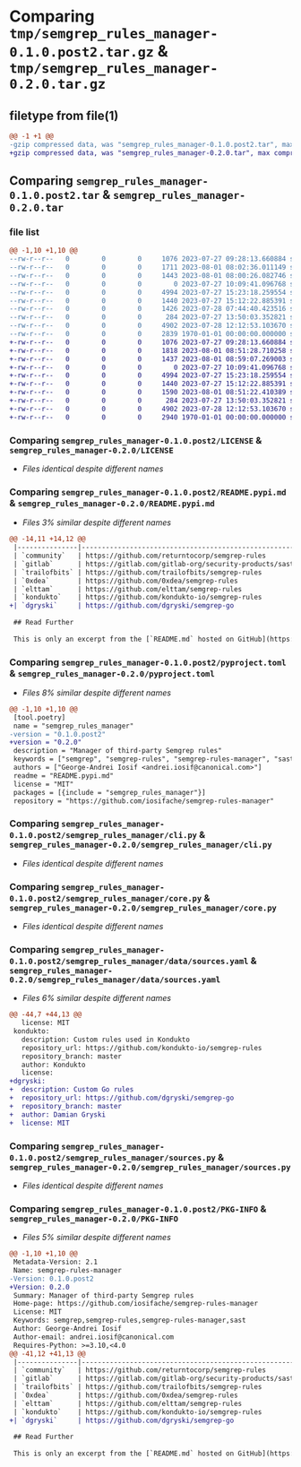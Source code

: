 # Comparing `tmp/semgrep_rules_manager-0.1.0.post2.tar.gz` & `tmp/semgrep_rules_manager-0.2.0.tar.gz`

## filetype from file(1)

```diff
@@ -1 +1 @@
-gzip compressed data, was "semgrep_rules_manager-0.1.0.post2.tar", max compression
+gzip compressed data, was "semgrep_rules_manager-0.2.0.tar", max compression
```

## Comparing `semgrep_rules_manager-0.1.0.post2.tar` & `semgrep_rules_manager-0.2.0.tar`

### file list

```diff
@@ -1,10 +1,10 @@
--rw-r--r--   0        0        0     1076 2023-07-27 09:28:13.660884 semgrep_rules_manager-0.1.0.post2/LICENSE
--rw-r--r--   0        0        0     1711 2023-08-01 08:02:36.011149 semgrep_rules_manager-0.1.0.post2/README.pypi.md
--rw-r--r--   0        0        0     1443 2023-08-01 08:00:26.082746 semgrep_rules_manager-0.1.0.post2/pyproject.toml
--rw-r--r--   0        0        0        0 2023-07-27 10:09:41.096768 semgrep_rules_manager-0.1.0.post2/semgrep_rules_manager/__init__.py
--rw-r--r--   0        0        0     4994 2023-07-27 15:23:18.259554 semgrep_rules_manager-0.1.0.post2/semgrep_rules_manager/cli.py
--rw-r--r--   0        0        0     1440 2023-07-27 15:12:22.885391 semgrep_rules_manager-0.1.0.post2/semgrep_rules_manager/core.py
--rw-r--r--   0        0        0     1426 2023-07-28 07:44:40.423516 semgrep_rules_manager-0.1.0.post2/semgrep_rules_manager/data/sources.yaml
--rw-r--r--   0        0        0      284 2023-07-27 13:50:03.352821 semgrep_rules_manager-0.1.0.post2/semgrep_rules_manager/exception.py
--rw-r--r--   0        0        0     4902 2023-07-28 12:12:53.103670 semgrep_rules_manager-0.1.0.post2/semgrep_rules_manager/sources.py
--rw-r--r--   0        0        0     2839 1970-01-01 00:00:00.000000 semgrep_rules_manager-0.1.0.post2/PKG-INFO
+-rw-r--r--   0        0        0     1076 2023-07-27 09:28:13.660884 semgrep_rules_manager-0.2.0/LICENSE
+-rw-r--r--   0        0        0     1818 2023-08-01 08:51:28.710258 semgrep_rules_manager-0.2.0/README.pypi.md
+-rw-r--r--   0        0        0     1437 2023-08-01 08:59:07.269003 semgrep_rules_manager-0.2.0/pyproject.toml
+-rw-r--r--   0        0        0        0 2023-07-27 10:09:41.096768 semgrep_rules_manager-0.2.0/semgrep_rules_manager/__init__.py
+-rw-r--r--   0        0        0     4994 2023-07-27 15:23:18.259554 semgrep_rules_manager-0.2.0/semgrep_rules_manager/cli.py
+-rw-r--r--   0        0        0     1440 2023-07-27 15:12:22.885391 semgrep_rules_manager-0.2.0/semgrep_rules_manager/core.py
+-rw-r--r--   0        0        0     1590 2023-08-01 08:51:22.410389 semgrep_rules_manager-0.2.0/semgrep_rules_manager/data/sources.yaml
+-rw-r--r--   0        0        0      284 2023-07-27 13:50:03.352821 semgrep_rules_manager-0.2.0/semgrep_rules_manager/exception.py
+-rw-r--r--   0        0        0     4902 2023-07-28 12:12:53.103670 semgrep_rules_manager-0.2.0/semgrep_rules_manager/sources.py
+-rw-r--r--   0        0        0     2940 1970-01-01 00:00:00.000000 semgrep_rules_manager-0.2.0/PKG-INFO
```

### Comparing `semgrep_rules_manager-0.1.0.post2/LICENSE` & `semgrep_rules_manager-0.2.0/LICENSE`

 * *Files identical despite different names*

### Comparing `semgrep_rules_manager-0.1.0.post2/README.pypi.md` & `semgrep_rules_manager-0.2.0/README.pypi.md`

 * *Files 3% similar despite different names*

```diff
@@ -14,11 +14,12 @@
 |---------------|------------------------------------------------------------|---------------|-----------|
 | `community`   | https://github.com/returntocorp/semgrep-rules              | Semgrep       | LGPL 2.1  |
 | `gitlab`      | https://gitlab.com/gitlab-org/security-products/sast-rules | GitLab        | MIT       |
 | `trailofbits` | https://github.com/trailofbits/semgrep-rules               | Trail of Bits | AGPL-3.0  |
 | `0xdea`       | https://github.com/0xdea/semgrep-rules                     | Marco Ivaldi  | MIT       |
 | `elttam`      | https://github.com/elttam/semgrep-rules                    | elttam        | MIT       |
 | `kondukto`    | https://github.com/kondukto-io/semgrep-rules               | Kondukto      |           |
+| `dgryski`     | https://github.com/dgryski/semgrep-go                      | Damian Gryski | MIT       |
 
 ## Read Further
 
 This is only an excerpt from the [`README.md` hosted on GitHub](https://github.com/iosifache/semgrep-rules-manager#readme).
```

### Comparing `semgrep_rules_manager-0.1.0.post2/pyproject.toml` & `semgrep_rules_manager-0.2.0/pyproject.toml`

 * *Files 8% similar despite different names*

```diff
@@ -1,10 +1,10 @@
 [tool.poetry]
 name = "semgrep_rules_manager"
-version = "0.1.0.post2"
+version = "0.2.0"
 description = "Manager of third-party Semgrep rules"
 keywords = ["semgrep", "semgrep-rules", "semgrep-rules-manager", "sast"]
 authors = ["George-Andrei Iosif <andrei.iosif@canonical.com>"]
 readme = "README.pypi.md"
 license = "MIT"
 packages = [{include = "semgrep_rules_manager"}]
 repository = "https://github.com/iosifache/semgrep-rules-manager"
```

### Comparing `semgrep_rules_manager-0.1.0.post2/semgrep_rules_manager/cli.py` & `semgrep_rules_manager-0.2.0/semgrep_rules_manager/cli.py`

 * *Files identical despite different names*

### Comparing `semgrep_rules_manager-0.1.0.post2/semgrep_rules_manager/core.py` & `semgrep_rules_manager-0.2.0/semgrep_rules_manager/core.py`

 * *Files identical despite different names*

### Comparing `semgrep_rules_manager-0.1.0.post2/semgrep_rules_manager/data/sources.yaml` & `semgrep_rules_manager-0.2.0/semgrep_rules_manager/data/sources.yaml`

 * *Files 6% similar despite different names*

```diff
@@ -44,7 +44,13 @@
   license: MIT
 kondukto:
   description: Custom rules used in Kondukto
   repository_url: https://github.com/kondukto-io/semgrep-rules
   repository_branch: master
   author: Kondukto
   license: 
+dgryski:
+  description: Custom Go rules
+  repository_url: https://github.com/dgryski/semgrep-go
+  repository_branch: master
+  author: Damian Gryski 
+  license: MIT
```

### Comparing `semgrep_rules_manager-0.1.0.post2/semgrep_rules_manager/sources.py` & `semgrep_rules_manager-0.2.0/semgrep_rules_manager/sources.py`

 * *Files identical despite different names*

### Comparing `semgrep_rules_manager-0.1.0.post2/PKG-INFO` & `semgrep_rules_manager-0.2.0/PKG-INFO`

 * *Files 5% similar despite different names*

```diff
@@ -1,10 +1,10 @@
 Metadata-Version: 2.1
 Name: semgrep-rules-manager
-Version: 0.1.0.post2
+Version: 0.2.0
 Summary: Manager of third-party Semgrep rules
 Home-page: https://github.com/iosifache/semgrep-rules-manager
 License: MIT
 Keywords: semgrep,semgrep-rules,semgrep-rules-manager,sast
 Author: George-Andrei Iosif
 Author-email: andrei.iosif@canonical.com
 Requires-Python: >=3.10,<4.0
@@ -41,12 +41,13 @@
 |---------------|------------------------------------------------------------|---------------|-----------|
 | `community`   | https://github.com/returntocorp/semgrep-rules              | Semgrep       | LGPL 2.1  |
 | `gitlab`      | https://gitlab.com/gitlab-org/security-products/sast-rules | GitLab        | MIT       |
 | `trailofbits` | https://github.com/trailofbits/semgrep-rules               | Trail of Bits | AGPL-3.0  |
 | `0xdea`       | https://github.com/0xdea/semgrep-rules                     | Marco Ivaldi  | MIT       |
 | `elttam`      | https://github.com/elttam/semgrep-rules                    | elttam        | MIT       |
 | `kondukto`    | https://github.com/kondukto-io/semgrep-rules               | Kondukto      |           |
+| `dgryski`     | https://github.com/dgryski/semgrep-go                      | Damian Gryski | MIT       |
 
 ## Read Further
 
 This is only an excerpt from the [`README.md` hosted on GitHub](https://github.com/iosifache/semgrep-rules-manager#readme).
```

